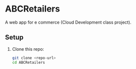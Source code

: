 # ABCRetailers

A web app for e commerce (Cloud Development class project).

## Setup
1. Clone this repo:
   ```bash
   git clone <repo-url>
   cd ABCRetailers
